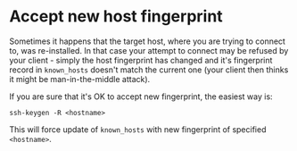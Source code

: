 # Accept new host fingerprint

Sometimes it happens that the target host, where you are trying to connect to, was re-installed. In that case your attempt to connect may be refused by your client - simply the host fingerprint has changed and it's fingerprint record in `known_hosts` doesn't match the current one (your client then thinks it might be man-in-the-middle attack).

If you are sure that it's OK to accept new fingerprint, the easiest way is:

```
ssh-keygen -R <hostname>
```

This will force update of `known_hosts` with new fingerprint of specified `<hostname>`.